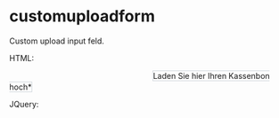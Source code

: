 # customuploadform
Custom upload input feld.

HTML:


<div class="input-group mb-2 mt-3 col-12">
  <div class="custom-file">
    <input type="file" class="custom-file-input" id="anschreiben" style="opacity: 0">
    <label class="custom-file-label w-100 p-2 bg-white" style="border-radius: 0; border: 1px solid #ced4da" id="label_anschreiben" for="anschreiben">Laden Sie hier Ihren Kassenbon hoch*</label>
  </div>
</div>




JQuery:

<script>
  $('#anschreiben').on('change', function() {
    var filePath = $(this).val();
      var fileName = filePath.replace("C:\\fakepath\\", "");
      if (fileName) {
                  $('#label_anschreiben').text(fileName);
    }
  });
</script>




